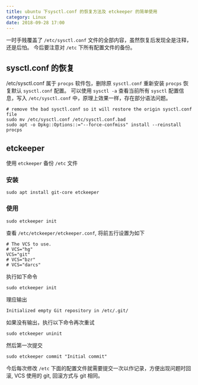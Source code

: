 ```yaml
---
title: ubuntu 下sysctl.conf 的恢复方法及 etckeeper 的简单使用
category: Linux
date: 2018-09-28 17:00
---
```


一时手贱覆盖了 `/etc/sysctl.conf` 文件的全部内容，虽然恢复后发现全是注释，还是后怕。
今后要注意对 `/etc` 下所有配置文件的备份。

## sysctl.conf 的恢复

/etc/sysctl.conf 属于 `procps` 软件包，删除原 `sysctl.conf` 重新安装 `procps` 恢复默认 `sysctl.conf` 配置。
可以使用 `sysctl -a` 查看当前所有 `sysctl` 配置信息，写入 `/etc/sysctl.conf` 中，原理上效果一样，存在部分语法问题。

```shell
# remove the bad sysctl.conf so it will restore the origin sysctl.conf file
sudo mv /etc/sysctl.conf /etc/sysctl.conf.bad
sudo apt -o Dpkg::Options::="--force-confmiss" install --reinstall procps
```

## etckeeper

使用 `etckeeper` 备份 `/etc` 文件

### 安装

```shell
sudo apt install git-core etckeeper
```

### 使用

```shell
sudo etckeeper init
```

查看 `/etc/etckeeper/etckeeper.conf`, 将前五行设置为如下

```plain
# The VCS to use.
# VCS="hg"
VCS="git"
# VCS="bzr"
# VCS="darcs"
```

执行如下命令

```shell
sudo etckeeper init
```

理应输出

```plain
Initialized empty Git repository in /etc/.git/
```

如果没有输出，执行以下命令再次重试

```shell
sudo etckeeper uninit
```

然后第一次提交

```shell
sudo etckeeper commit "Initial commit"
```

今后每次修改 `/etc` 下面的配置文件就需要提交一次以作记录，方便出现问题时回滚, VCS 使用的 git, 回滚方式与 git 相同。 